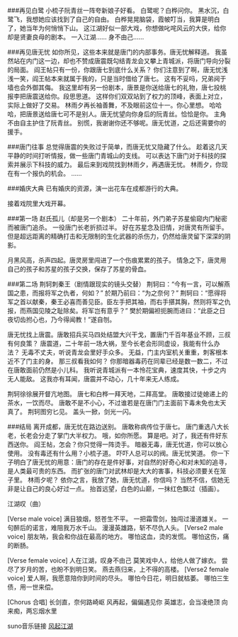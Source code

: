 ###再见白鹭
小梳子阮青丝一阵夸新娘子好看。
白鹭呢？白桦问你。
黑水沉，白鹭飞，我想她应该找到了自己的自由。
白桦晃晃脑袋，霞帔叮当，我算是明白了，她当年为何悄悄下山。
这江湖好似一部大戏，你想做叱咤风云的大侠，给你却是贤妻良母的剧本。
一入江湖……
身不由己……

###再见唐无忧
如你所见，这些本来就是唐门的内部事务。唐无忧解释道。
我虽然站在内门这一边，却也不赞成唐震既勾结青龙会又攀上青城派，将唐门导向分裂的局面。
阎王帖只有一份，你跟唐七到底什么关系？
你们注意到了啊，唐无忧浅浅一笑，阎王帖本来就属于我的，只是当时借给了唐七。
这有不妥吗，兄弟阋于墙也会外御其侮。
我这里却有另一份剧本，唐景是你送给唐七的礼物，唐七投桃报李把唐震送给你。段思思道。
这样你们双双站到了权力的顶峰，表面上对立，实际上做好了交易。
林雨夕再长袖善舞，不及眼前这位十一。你心里想。
哈哈哈，把唐景送给唐七可不是别人。唐无忧望向你身后的阮青丝。恰恰是你。
主角不由自主护住了阮青丝。
别慌，我谢谢你还不够呢。唐无忧道，之后还需要你的援手。

###唐门往事
总觉得唐震的失败过于简单，而唐无忧又隐藏了什么。
趁着这几天平静的时间打听情报，做一些唐门青城山的支线。
可以表达下唐门对于科技的探索并展示下科技的威力。
最后来到戏院找到林雨夕，再遇唐无忧。
林雨夕，你现在有一个报仇的机会。
……

###婚庆大典
已有婚庆的资源，演一出花车在成都游行的大典。

接着戏院里大戏开幕。

###第一场 赵氏孤儿（却是另一个剧本）
二十年前，外门弟子苏星偷窥内门秘密而被唐门追杀。
一役唐门长老折损过半。
好在苏星念及旧情，对唐灵有所留手。
但是超远距离的精确打击和无限制的生化武器的杀伤力，仍然给唐灵留下深深的阴影。

月黑风高，杀声四起。唐灵房里闯进了一个伤痕累累的孩子。
情急之下，唐灵用自己的孩子和苏星的孩子交换，保存了苏星的骨血。

###第二场 荆轲刺秦王（剧情跟现实的镜头交替）
荆轲曰：“今有一言，可以解燕国之患，而报将军之仇者，何如？”
於期乃前曰：“为之奈何？”
荆轲曰：“愿得将军之首以献秦，秦王必喜而善见臣。臣左手把其袖，而右手揕其胸，然则将军之仇报，而燕国见陵之耻除矣。将军岂有意乎？”
樊於期偏袒扼腕而进曰：“此臣之日夜切齿拊心也，乃今得闻教！”遂自刎。

唐无忧找上唐震。唐敢招兵买马四处结盟大兴干戈，置唐门千百年基业不顾，三叔有何良策？
唐震道，二十年前一场大祸，至今长老会形同虚设，我能有什么办法？
无毒不丈夫，听说青龙会里好手众多。
无益，门主内室机关重重，刺客根本近不了门主的身。
那三叔看我如何？
你那暗器毒药在同辈已经是数一数二，不过在唐敢面前仍然是小儿科。
我听说青城派有一本怜花宝典，速度其快，十步之内无人能敌。
这我亦有耳闻，唐震并不动心，几十年来无人练成。

荆轲徐徐展开督亢地图。
唐七和白桦一拜天地，二拜高堂。
唐敢接过徒媳递上的茶水，一饮而尽。
唐敢不是不小心，不过谁若是在唐门门主面前下毒未免也太天真了。
荆轲图穷匕见。
盖头一掀，剑光一闪。

###结局
离开成都，唐无忧在路边送别。
唐敢称病传位于唐七。
唐门重选八大长老，长老会分走了掌门大半权力。
哦，如你所愿。
算是吧。对了，我还有件好东西送你。
阎王帖，怎会？你只觉得一阵烫手。
暗器无毒，唐无忧道，你可以放心使用。
没有毒还有什么用？小梳子道。
吓吓人总可以的阀。唐无忧笑道。
你一下子明白了唐无忧的用意：唐门的存在是件好事，对自然的好奇心和对未知的追寻，是人类最可贵的东西。
而扩张的唐门对武林却是大大的害事，科技必须要关在笼子里。
林雨夕呢？
依你之言，我放了她，唐无忧道，你信吗？
当然不信，信她无非是让自己的良心好过一点。
抬首远望，白色的山巅，一抹红色飘过（插画）。

江湖叹（曲）

[Verse  male voice]
满目狼烟，怒苍生不平。
一把霜雪剑，独闯过漫道雄关。
一句醉后的诺言，难阻我万水千山。
漫漫英雄路，斩不尽仇人头。
[Verse2  male voice]
朋友呐，我会和你战在最高的地方。
哪怕这血，烫的发慌。
哪怕这伤，痛的断肠。

[Verse female voice]
人在江湖，叹身不由己
莫笑戏中人，给他人做了嫁衣。
尝尽了岁月的苦，也盼不到明日笑。
燕去燕归来，上不得的高楼。
[Verse2 female voice]
爱人啊，我愿意陪你到时间的尽头。
哪怕今日花，明日就枯萎。
哪怕三生债，用一世来偿。

[Chorus 合唱]
长剑直，奈何路崎岖
风再起，偏偏遇见你
英雄志，会当凌绝顶
向来痴，两忘烟水里

suno音乐链接 [风起江湖](https://app.suno.ai/song/61b670ba-6d24-49ee-b829-a15ad61015a6)
